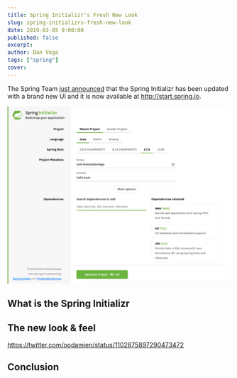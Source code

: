```yaml
---
title: Spring Initializr's Fresh New Look
slug: spring-initializrs-fresh-new-look
date: 2019-03-05 9:00:00
published: false
excerpt: 
author: Dan Vega
tags: ["spring"]
cover: 
---
```


The Spring Team [just announced](https://spring.io/blog/2019/03/05/spring-initializr-new-ui) that the Spring Initializr has been updated with a brand new UI and it is now available at http://start.spring.io.

![Spring Initializr New Look](spring-init-new-look.png)

## What is the Spring Initializr 


## The new look & feel


https://twitter.com/oodamien/status/1102875897290473472

## Conclusion


